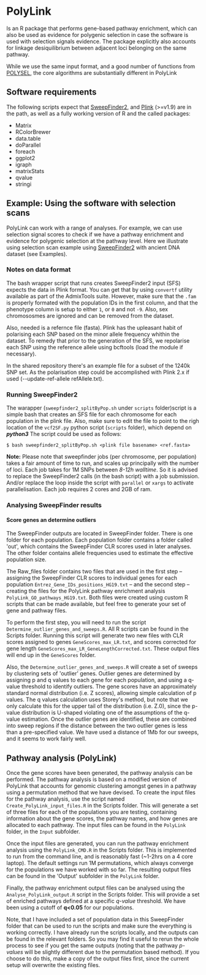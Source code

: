 
# PolyLink
Is an R package that performs gene-based pathway enrichment, which can also be used as evidence for polygenic selection in case the software is used with selection signals evidence. The package explicitly also accounts for linkage desiquilibrium between adjacent loci belonging on the same pathway.

While we use the same input format, and a good number of functions from [POLYSEL](https://github.com/CMPG/polysel), the core algorithms are substantially different in PolyLink

## Software requirements
The following scripts expect that [SweepFinder2](http://www.personal.psu.edu/mxd60/sf2.html), and [Plink](https://www.cog-genomics.org/plink/1.9) (>=v1.9) are in the path, as well as a fully working version of R and the called packages:

- Matrix
- RColorBrewer
- data.table
- doParallel
- foreach
- ggplot2
- igraph
- matrixStats
- qvalue
- stringi

## Example: Using the software with selection scans
PolyLink can work with a range of analyses. For example, we can use selection signal scores to check if we have a pathway enrichment and evidence for polygenic selection at the pathway level. Here we illustrate using selection scan example using [SweepFinder2]() with ancient DNA dataset (see Examples). 

### Notes on data format
The bash wrapper script that runs creates SweepFinder2 input (SFS) expects the data in Plink format. You can get that by using `convertf` utility available as part of the AdmixTools suite. However, make sure that the `.fam` is properly formated with the population IDs in the first column, and that the phenotype column is setup to either `1`, or `0` and not `-9`. Also, sex chromososmes are ignored and can be removed from the dataset.

Also, needed is a refernce file (fasta). Plink has the upleasant habit of polarising each SNP based on the minor allele frequency whithin the dataset. To remedy that prior to the generation of the SFS, we repolarise each SNP using the reference allele using bcftools (load the module if necessary).

In the shared repository there's an example file for a subset of the 1240k SNP set. As the polarisation step could be accomplished with Plink 2.x if used (--update-ref-allele refAllele.txt).

### Running SweepFinder2
The warapper (`sweepfinder2_splitByPop.sh`  under `scripts` folder)script is a simple bash that creates an SFS file for each chromosome for each population in the plink file. Also, make sure to edit the file to point to the righ location of the `vcf2SF.py` python script (`scripts` folder), which depend on ***python3*** The script could be used as follows:

```
$ bash sweepfinder2_splitByPop.sh <plink file basename> <ref.fasta>
```

**Note:** Please note that sweepfinder jobs (per chromosome, per population) takes a fair amount of time to run, and scales up principally with the number of loci. Each job takes for 1M SNPs between _8-12h walltime_. So it is advised to replace the SweepFinder2 calls (in the bash script) with a job submission. And/or replace the loop inside the script with `parallel` or `xargs` to activate parallelisation. Each job requires 2 cores and 2GB of ram.


### Analysing SweepFinder results
#### Score genes an determine outliers
The SweepFinder outputs are located in SweepFinder folder. There is one folder for each population. Each population folder contains a folder called 'out', which contains the SweepFinder CLR scores used in later analyses. The other folder contains allele frequencies used to estimate the effective population size.

The Raw_files folder contains two files that are used in the first step – assigning the SweepFinder CLR scores to individual genes for each population `Entrez_Gene_IDs_positions_HG19.txt` – and the second step – creating the files for the PolyLink pathway enrichment analysis `PolyLink_GO_pathways_HG19.txt`. Both files were created using custom R scripts that can be made available, but feel free to generate your set of gene and pathway files.

To perform the first step, you will need to run the script `Determine_outlier_genes_and_sweeps.R`. All R scripts can be found in the Scripts folder. Running this script will generate two new files with CLR scores assigned to genes `GeneScores_max_LR.txt`, and scores corrected for gene length `GeneScores_max_LR_GeneLengthCorrected.txt`. These output files will end up in the `GeneScores` folder.

Also, the `Determine_outlier_genes_and_sweeps.R` will create a set of sweeps by clustering sets of 'outlier' genes. Outlier genes are determined by assigning p and q values to each gene for each population, and using a q-value threshold to identify outliers. The gene scores have an approximately standard normal distribution (i.e. Z scores), allowing simple calculation of p values. The q values calculation uses Storey's method, but note that we only calculate this for the upper tail of the distribution (i.e. Z.0), since the p-value distribution is U-shaped violating one of the assumptions of the q-value estimation. Once the outlier genes are identified, these are combined into sweep regions if the distance between the two outlier genes is less than a pre-specified value. We have used a distance of 1Mb for our sweeps, and it seems to work fairly well.

## Pathway analysis (PolyLink)
Once the gene scores have been generated, the pathway analysis can be performed. The pathway analysis is based on a modified version of PolyLink that accounts for genomic clustering amongst genes in a pathway using a permutation method that we have devised. To create the input files for the pathway analysis, use the script named `Create_PolyLink_input_files.R` in the Scripts folder. This will generate a set of three files for each of the populations you are testing, containing information about the gene scores, the pathway names, and how genes are allocated to each pathway. The input files can be found in the `PolyLink` folder, in the `Input` subfolder.

Once the input files are generated, you can run the pathway enrichment analysis using the `PolyLink_CMD.R` in the Scripts folder. This is implemented to run from the command line, and is reasonably fast (~1-2hrs on a 4 core laptop). The default settings run 1M permutations, which always converge for the populations we have worked with so far. The resulting output files can be found in the 'Output' subfolder in the `PolyLink` folder.

Finally, the pathway enrichment output files can be analysed using the `Analyse_PolyLink_output.R` script in the Scripts folder. This will provide a set of enriched pathways defined at a specific *q-value* threshold. We have been using a cutoff of **q<0.05** for our populations.

Note, that I have included a set of population data in this SweepFinder folder that can be used to run the scripts and make sure the everything is working correctly. I have already run the scripts locally, and the outputs can be found in the relevant folders. So you may find it useful to rerun the whole process to see if you get the same outputs (noting that the pathway *p-values* will be slightly different due to the permutation based method). If you choose to do this, make a copy of the output files first, since the current setup will overwrite the existing files.
